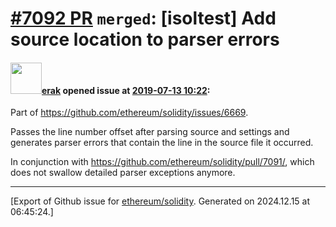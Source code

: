 # [\#7092 PR](https://github.com/ethereum/solidity/pull/7092) `merged`: [isoltest] Add source location to parser errors

#### <img src="https://avatars.githubusercontent.com/u/20012009?u=61e903cf16bc5f3353db1d571401e2e71b6f61ed&v=4" width="50">[erak](https://github.com/erak) opened issue at [2019-07-13 10:22](https://github.com/ethereum/solidity/pull/7092):

Part of https://github.com/ethereum/solidity/issues/6669.

Passes the line number offset after parsing source and settings and generates parser errors that contain the line in the source file it occurred. 

In conjunction with https://github.com/ethereum/solidity/pull/7091/, which does not swallow detailed parser exceptions anymore.




-------------------------------------------------------------------------------



[Export of Github issue for [ethereum/solidity](https://github.com/ethereum/solidity). Generated on 2024.12.15 at 06:45:24.]
